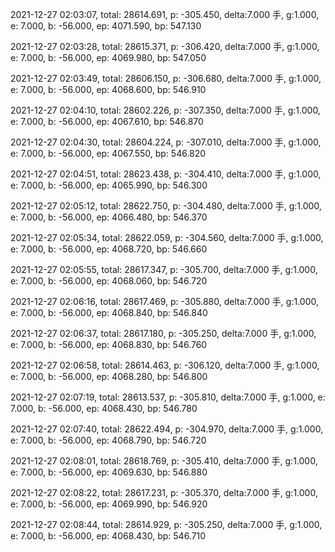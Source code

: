 2021-12-27 02:03:07, total: 28614.691, p: -305.450, delta:7.000 手, g:1.000, e: 7.000, b: -56.000, ep: 4071.590, bp: 547.130

2021-12-27 02:03:28, total: 28615.371, p: -306.420, delta:7.000 手, g:1.000, e: 7.000, b: -56.000, ep: 4069.980, bp: 547.050

2021-12-27 02:03:49, total: 28606.150, p: -306.680, delta:7.000 手, g:1.000, e: 7.000, b: -56.000, ep: 4068.600, bp: 546.910

2021-12-27 02:04:10, total: 28602.226, p: -307.350, delta:7.000 手, g:1.000, e: 7.000, b: -56.000, ep: 4067.610, bp: 546.870

2021-12-27 02:04:30, total: 28604.224, p: -307.010, delta:7.000 手, g:1.000, e: 7.000, b: -56.000, ep: 4067.550, bp: 546.820

2021-12-27 02:04:51, total: 28623.438, p: -304.410, delta:7.000 手, g:1.000, e: 7.000, b: -56.000, ep: 4065.990, bp: 546.300

2021-12-27 02:05:12, total: 28622.750, p: -304.480, delta:7.000 手, g:1.000, e: 7.000, b: -56.000, ep: 4066.480, bp: 546.370

2021-12-27 02:05:34, total: 28622.059, p: -304.560, delta:7.000 手, g:1.000, e: 7.000, b: -56.000, ep: 4068.720, bp: 546.660

2021-12-27 02:05:55, total: 28617.347, p: -305.700, delta:7.000 手, g:1.000, e: 7.000, b: -56.000, ep: 4068.060, bp: 546.720

2021-12-27 02:06:16, total: 28617.469, p: -305.880, delta:7.000 手, g:1.000, e: 7.000, b: -56.000, ep: 4068.840, bp: 546.840

2021-12-27 02:06:37, total: 28617.180, p: -305.250, delta:7.000 手, g:1.000, e: 7.000, b: -56.000, ep: 4068.830, bp: 546.760

2021-12-27 02:06:58, total: 28614.463, p: -306.120, delta:7.000 手, g:1.000, e: 7.000, b: -56.000, ep: 4068.280, bp: 546.800

2021-12-27 02:07:19, total: 28613.537, p: -305.810, delta:7.000 手, g:1.000, e: 7.000, b: -56.000, ep: 4068.430, bp: 546.780

2021-12-27 02:07:40, total: 28622.494, p: -304.970, delta:7.000 手, g:1.000, e: 7.000, b: -56.000, ep: 4068.790, bp: 546.720

2021-12-27 02:08:01, total: 28618.769, p: -305.410, delta:7.000 手, g:1.000, e: 7.000, b: -56.000, ep: 4069.630, bp: 546.880

2021-12-27 02:08:22, total: 28617.231, p: -305.370, delta:7.000 手, g:1.000, e: 7.000, b: -56.000, ep: 4069.990, bp: 546.920

2021-12-27 02:08:44, total: 28614.929, p: -305.250, delta:7.000 手, g:1.000, e: 7.000, b: -56.000, ep: 4068.430, bp: 546.710